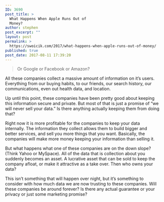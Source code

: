 ```yaml
---
ID: 3690
post_title: >
  What Happens When Apple Runs Out of
  Money?
author: stephen
post_excerpt: ""
layout: post
permalink: >
  https://swoicik.com/2017/what-happens-when-apple-runs-out-of-money/
published: true
post_date: 2017-08-11 17:39:20
---
```

<blockquote>Or Google or Facebook or Amazon?</blockquote>
All these companies collect a massive amount of information on it’s users. Everything from our buying habits, to our friends, our search history, our communications, even out health data, and location.

Up until this point, these companies have been pretty good about keeping this information secure and private. But most of that is just a promise of “we will never sell your data.” Is there anything actually keeping them from doing that?

Right now it is more profitable for the companies to keep your data internally. The information they collect allows them to build bigger and better services, and sell you more things that you want. Basically, the companies will make more money keeping your information than selling it.

But what happens what one of these companies are on the down slope? (Think Yahoo or MySpace). All of the data that is collection about you suddenly becomes an asset. A lucrative asset that can be sold to keep the company afloat, or make it attractive as a take over. Then who owns your data?

This isn’t something that will happen over night, but it’s something to consider with how much data we are now trusting to these companies. Will these companies be around forever? Is there any actual guarantee or your privacy or just some marketing promise?